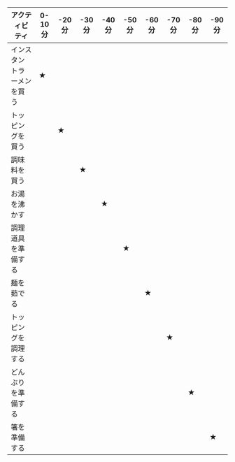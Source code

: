 | アクティビティ     | 0-10分 | -20分 | -30分 | -40分 | -50分 | -60分 |  -70分 |  -80分 |  -90分 | 
| ------------------ | ------ | ----- | ----- | ----- | ----- | ----- | ----- | ----- | ----- |
| インスタントラーメンを買う | ★ |||||||||
| トッピングを買う ||★||||||||
| 調味料を買う |||★|||||||
| お湯を沸かす ||||★||||||
| 調理道具を準備する |||||★|||||
| 麺を茹でる ||||||★||||
| トッピングを調理する |||||||★|||
| どんぶりを準備する ||||||||★||
| 箸を準備する |||||||||★|